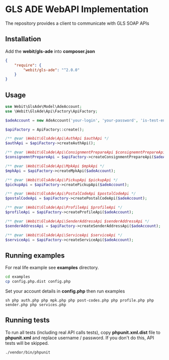 # GLS ADE WebAPI Implementation

The repository provides a client to communicate with GLS SOAP APIs

## Installation

Add the **webit/gls-ade** into **composer.json**

```json
{
    "require": {
        "webit/gls-ade": "^2.0.0"
    }
}
```

## Usage

```php
use Webit\GlsAde\Model\AdeAccount;
use \Webit\GlsAde\Api\Factory\ApiFactory;

$adeAccount = new AdeAccount('your-login', 'your-password', 'is-test-env' ? true : false);

$apiFactory = ApiFactory::create();

/** @var \Webit\GlsAde\Api\AuthApi $authApi */
$authApi = $apiFactory->createAuthApi();

/** @var \Webit\GlsAde\Api\ConsignmentPrepareApi $consignemntPrepareApi */
$consignemntPrepareApi = $apiFactory->createConsignmentPrepareApi($adeAccount);

/** @var \Webit\GlsAde\Api\MpkApi $mpkApi */
$mpkApi = $apiFactory->createMpkApi($adeAccount);

/** @var \Webit\GlsAde\Api\PickupApi $pickupApi */
$pickupApi = $apiFactory->createPickupApi($adeAccount);

/** @var \Webit\GlsAde\Api\PostalCodeApi $postalCodeApi */
$postalCodeApi = $apiFactory->createPostalCodeApi($adeAccount);

/** @var \Webit\GlsAde\Api\ProfileApi $profileApi */
$profileApi = $apiFactory->createProfileApi($adeAccount);

/** @var \Webit\GlsAde\Api\SenderAddressApi $senderAddressApi */
$senderAddressApi = $apiFactory->createSenderAddressApi($adeAccount);

/** @var \Webit\GlsAde\Api\ServiceApi $serviceApi */
$serviceApi = $apiFactory->createServiceApi($adeAccount);
```

## Running examples

For real life example see **examples** directory.

```sh
cd examples
cp config.php.dist config.php
```

Set your account details in **config.php** then run examples

``sh
php auth.php
php mpk.php
php post-codes.php
php profile.php
php sender.php
php services.php
``

## Running tests

To run all tests (including real API calls tests), copy **phpunit.xml.dist** file to **phpunit.xml** and replace username / password.
If you don't do this, API tests will be skipped.

```sh
./vendor/bin/phpunit
```
